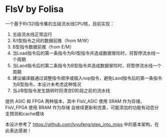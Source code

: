 # FlsV by Folisa

一个基于RV32I指令集的五级流水线CPU核，目前实现：
1. 五级流水线正常运行
2. R/I型指令之间的数据前推（from M/W）
3. B型指令数据前推（from E/M）
4. 当Load指令后的第一条指令为R/I型指令并造成数据冒险时，将暂停流水线一个周期
5. 当Laod指令后的第二条指令为B型指令并造成数据冒险时，将暂停流水线一个周期
6. 建议编译器通过调整指令顺序或插入nop指令，避免Laod指令后的第一条指令为B型指令，本设计未考虑这种情况
7. 当J/B型指令发生跳转时将清空D阶段之前的流水线

提供 ASIC 和 FPGA 两种版本，其中 FlsV_ASIC 使用 SRAM 作为存储，FlsV_FPGA 使用 BRAM 作为存储
会继续更新和完善，可能添加的功能有动态分支预测和cache模块

本设计参考了 https://github.com/lvyufeng/step_into_mips 中的基本架构，在此表达感谢！
